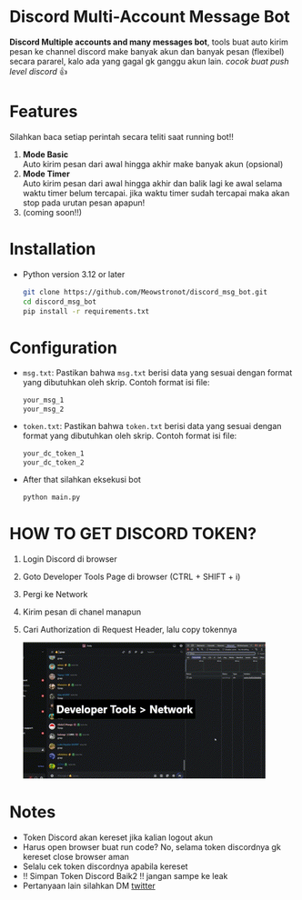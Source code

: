 # Discord Multi-Account Message Bot

**Discord Multiple accounts and many messages bot**, tools buat auto kirim pesan ke channel discord make banyak akun dan banyak pesan (flexibel) secara pararel, kalo ada yang gagal gk ganggu akun lain. *cocok buat push level discord* 👍

# Features
Silahkan baca setiap perintah secara teliti saat running bot!!

1. **Mode Basic** <br>
    Auto kirim pesan dari awal hingga akhir make banyak akun (opsional)
2. **Mode Timer** <br>
    Auto kirim pesan dari awal hingga akhir dan balik lagi ke awal selama waktu timer belum tercapai. jika waktu timer sudah tercapai maka akan stop pada urutan pesan apapun!
3.   (coming soon!!)

# Installation
 * Python version 3.12 or later 

     ```bash
    git clone https://github.com/Meowstronot/discord_msg_bot.git
    cd discord_msg_bot
    pip install -r requirements.txt 
    ```
# Configuration
* `msg.txt`: Pastikan bahwa `msg.txt` berisi data yang sesuai dengan format yang dibutuhkan oleh skrip. Contoh format isi file:
     ```
    your_msg_1
    your_msg_2
    ```
* `token.txt`: Pastikan bahwa `token.txt` berisi data yang sesuai dengan format yang dibutuhkan oleh skrip. Contoh format isi file:
     ```
    your_dc_token_1
    your_dc_token_2
    ```
* After that  silahkan eksekusi bot 
     ```bash
    python main.py
    ```
# HOW TO GET DISCORD TOKEN?
1. Login Discord di browser
2. Goto Developer Tools Page di browser (CTRL + SHIFT + i)
3. Pergi ke Network
4. Kirim pesan di chanel manapun
5. Cari Authorization di Request Header, lalu copy tokennya


    ![screenshot][def]
# Notes
* Token Discord akan kereset jika kalian logout akun
* Harus open browser buat run code? No, selama token discordnya gk kereset close browser aman
* Selalu cek token discordnya apabila kereset
* !! Simpan Token Discord Baik2 !! jangan sampe ke leak
* Pertanyaan lain silahkan DM [twitter](https://x.com/meowstronot)


[def]: get_token_dc.gif